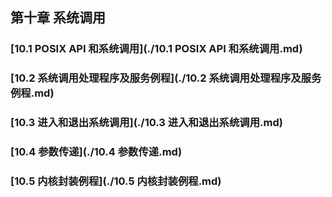 ## 第十章 系统调用

### [10.1 POSIX API 和系统调用](./10.1 POSIX API 和系统调用.md)

### [10.2 系统调用处理程序及服务例程](./10.2 系统调用处理程序及服务例程.md)

### [10.3 进入和退出系统调用](./10.3 进入和退出系统调用.md)

### [10.4 参数传递](./10.4 参数传递.md)

### [10.5 内核封装例程](./10.5 内核封装例程.md)
